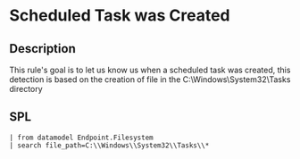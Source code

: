 # Scheduled Task was Created

## Description
This rule's goal is to let us know us when a scheduled task was created, 
this detection is based on the creation of file in the C:\Windows\System32\Tasks directory

## SPL
```spl
| from datamodel Endpoint.Filesystem
| search file_path=C:\\Windows\\System32\\Tasks\\*
```